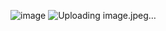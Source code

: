 ![image](https://github.com/user-attachments/assets/03556556-1e67-4e89-9caa-d6ee289dc8ea)
![Uploading image.jpeg…]()
